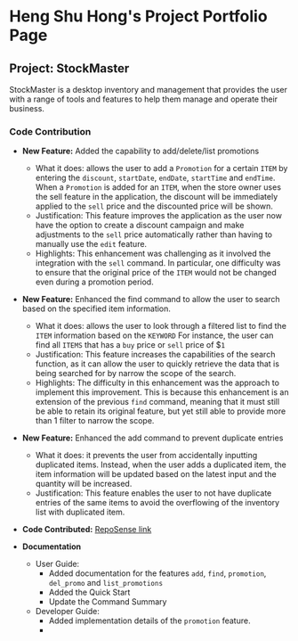 # Heng Shu Hong's Project Portfolio Page


## Project: StockMaster

StockMaster is  a desktop inventory and management that provides the user with a range of tools and features to help them
manage and operate their business.


### Code Contribution
 
- **New Feature:** Added the capability to add/delete/list promotions
    - What it does: allows the user to add a `Promotion` for a certain `ITEM` by entering the `discount`, `startDate`,
      `endDate`, `startTime` and `endTime`. When a `Promotion` is added for an `ITEM`, when the store owner uses the sell
      feature in the application, the discount will be immediately applied to the `sell` price and the discounted price will
      be shown.
    - Justification: This feature improves the application as the user now have the option to create a discount campaign
      and make adjustments to the `sell` price automatically rather than having to manually use the `edit` feature.
    - Highlights: This enhancement was challenging as it involved the integration with the `sell` command. In particular,
      one difficulty was to ensure that the original price of the `ITEM` would not be changed even during a promotion period.


- **New Feature:** Enhanced the find command to allow the user to search based on the specified item information.
    - What it does: allows the user to look through a filtered list to find the `ITEM` information based on the `KEYWORD`
      For instance, the user can find all `ITEMS` that has a `buy` price or `sell` price of $`1`
    - Justification: This feature increases the capabilities of the search function, as it can allow the user to quickly
      retrieve the data that is being searched for by narrow the scope of the search.
    - Highlights: The difficulty in this enhancement was the approach to implement this improvement. This is because this
      enhancement is an extension of the previous `find` command, meaning that it must still be able to retain its original
      feature, but yet still able to provide more than 1 filter to narrow the scope.

- **New Feature:** Enhanced the add command to prevent duplicate entries
    - What it does: it prevents the user from accidentally inputting duplicated items. Instead, when the user adds a
      duplicated item, the item information will be updated based on the latest input and the quantity will be increased.
    - Justification: This feature enables the user to not have duplicate entries of the same items to avoid the
      overflowing of the inventory list with duplicated item.

- **Code Contributed:** [RepoSense link](https://nus-cs2113-ay2324s2.github.io/tp-dashboard/?search=hengshuhong&breakdown=true)

- **Documentation**
    - User Guide:
        - Added  documentation for the features `add`, `find`, `promotion`, `del_promo` and `list_promotions`
        - Added the Quick Start
        - Update the Command Summary
    - Developer Guide:
        - Added implementation details of the `promotion` feature.
        - 